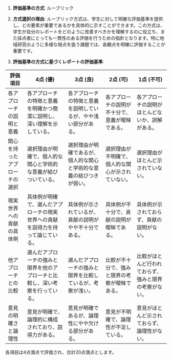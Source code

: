 1. **評価基準の方式**: ルーブリック

2. **方式選択の理由**: 
   ルーブリック方式は、学生に対して明確な評価基準を提供し、どの要素が重要であるかを具体的に示すことができます。この方式は、学生が自分のレポートをどのように改善すべきかを理解するのに役立ち、また採点者にとっても一貫性のある評価を行うための指針となります。特に地域研究のように多様な視点を扱う課題では、各観点を明確に評価することが重要です。

3. **評価基準の方式に基づくレポートの評価基準**:

| 評価項目                     | 4点 (優)                                                                 | 3点 (良)                                                               | 2点 (可)                                                               | 1点 (不可)                                                             |
|------------------------------|--------------------------------------------------------------------------|------------------------------------------------------------------------|------------------------------------------------------------------------|------------------------------------------------------------------------|
| 各アプローチの説明と意義     | 各アプローチの特徴と意義を明確かつ簡潔に説明し、深い理解を示している。   | 各アプローチの特徴と意義を説明しているが、やや浅い部分がある。         | 各アプローチの説明が不十分で、意義が曖昧である。                       | 各アプローチの説明がほとんどないか、誤解がある。                       |
| 関心を持ったアプローチの選択 | 選択理由が明確で、個人的な関心と学術的な意義が結びついている。           | 選択理由が明確であるが、個人的な関心と学術的な意義の結びつきが弱い。   | 選択理由が不明確で、個人的な関心が示されていない。                     | 選択理由がほとんど示されていない。                                     |
| 現実世界への貢献の具体例     | 具体例が明確で、選んだアプローチの現実世界への貢献を説得力を持って論じている。| 具体例が示されているが、貢献の説明がやや不十分である。                 | 具体例が不十分で、貢献の説明が曖昧である。                             | 具体例が示されておらず、貢献の説明がない。                             |
| 他アプローチとの比較         | 選んだアプローチの強みと限界を他のアプローチと比較し、深い考察を行っている。| 選んだアプローチの強みと限界を比較しているが、考察が浅い。             | 比較が不十分で、強みと限界の考察が曖昧である。                         | 比較がほとんど行われておらず、強みと限界の考察がない。                 |
| 意見の明確さと論理性         | 意見が明確で、論理的に構成されており、説得力がある。                     | 意見が明確であるが、論理性にやや欠ける部分がある。                     | 意見が不明確で、論理性が不足している。                                 | 意見がほとんど示されておらず、論理性がない。                           |

各項目は4点満点で評価され、合計20点満点とします。